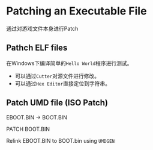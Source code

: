 # Patching an Executable File
通过对游戏文件本身进行Patch
## Pathch ELF files
在Windows下编译简单的`Hello World`程序进行测试。

+ 可以通过`Cutter`对源文件进行修改。
+ 可以通过`Hex Editor`直接定位到字符串。

## Patch UMD file (ISO Patch)
EBOOT.BIN -> BOOT.BIN

PATCH BOOT.BIN

Relink EBOOT.BIN to BOOT.bin using `UMDGEN`
